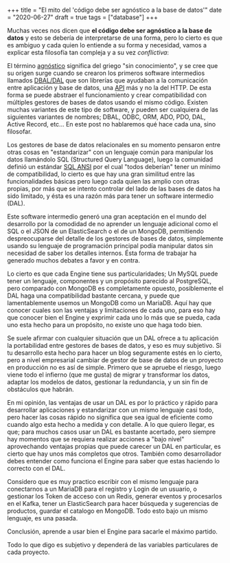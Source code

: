 +++
title = "El mito del 'código debe ser agnóstico a la base de datos'"
date = "2020-06-27"
draft = true
tags = ["database"]
+++

Muchas veces nos dicen que **el código debe ser agnóstico a la base de datos** y esto se debería de interpretarse de una forma, pero lo cierto es que es ambiguo y cada quien lo entiende a su forma y necesidad, vamos a explicar esta filosofía tan compleja y a su vez _conflictiva_:

El término [agnóstico](https://es.wikipedia.org/wiki/Agnosticismo) significa del griego "sin conocimiento", y se cree que su origen surge cuando se crearon los primeros software intermedios llamados [DBAL/DAL](https://en.wikipedia.org/wiki/Database_abstraction_layer) que son librerías que ayudaban a la comunicación entre aplicación y base de datos, una [API](https://en.wikipedia.org/wiki/Application_programming_interface#Libraries_and_frameworks) más y no la del HTTP. De esta forma se puede abstraer el funcionamiento y crear compatibilidad con múltiples gestores de bases de datos usando el mismo código. Existen muchas variantes de este tipo de software, y pueden ser cualquiera de las siguientes variantes de nombres; DBAL, ODBC, ORM, ADO, PDO, DAL, Active Record, etc... En este post no hablaremos qué hace cada una, sino filosofar.

Los gestores de base de datos relacionales en su momento pensaron entre otras cosas en "estandarizar" con un lenguaje común para manipular los datos llamándolo SQL (Structured Query Language), luego la comunidad definió un estándar [SQL ANSI](https://blog.ansi.org/2018/10/sql-standard-iso-iec-9075-2016-ansi-x3-135/) por el cual "todos deberían" tener un mínimo de compatibilidad, lo cierto es que hay una gran similitud entre las funcionalidades básicas pero luego cada quien las amplio con otras propias, por más que se intento controlar del lado de las bases de datos ha sido limitado, y ésta es una razón más para tener un software intermedio (DAL).

Este software intermedio generó una gran aceptación en el mundo del desarrollo por la comodidad de no aprender un lenguaje adicional como el SQL o el JSON de un ElasticSearch o el de un MongoDB, permitiendo despreocuparse del detalle de los gestores de bases de datos, simplemente usando su lenguaje de programación principal podía manipular datos sin necesidad de saber los detalles internos. Ésta forma de trabajar ha generado muchos debates a favor y en contra.

Lo cierto es que cada Engine tiene sus particularidades; Un MySQL puede tener un lenguaje, componentes y un propósito parecido al PostgreSQL, pero comparado con MongoDB es completamente opuesto, posiblemente el DAL haga una compatibilidad bastante cercana, y puede que lamentablemente usemos un MongoDB como un MariaDB. Aquí hay que conocer cuales son las ventajas y limitaciones de cada uno, para eso hay que conocer bien el Engine y exprimir cada uno lo más que se pueda, cada uno esta hecho para un propósito, no existe uno que haga todo bien.

Se suele afirmar con cualquier situación que un DAL ofrece a tu aplicación la portabilidad entre gestores de bases de datos, y eso es muy subjetivo. Si tu desarrollo esta hecho para hacer un blog seguramente estés en lo cierto, pero a nivel empresarial cambiar de gestor de base de datos de un proyecto en producción no es así de simple. Primero que se apruebe el riesgo, luego viene todo el infierno (que me gusta) de migrar y transformar los datos, adaptar los modelos de datos, gestionar la redundancia, y un sin fin de obstáculos que habrán.

En mi opinión, las ventajas de usar un DAL es por lo práctico y rápido para desarrollar aplicaciones y estandarizar con un mismo lenguaje casi todo, pero hacer las cosas rápido no significa que sea igual de eficiente como cuando algo esta hecho a medida y con detalle. A lo que quiero llegar, es que; para muchos casos usar un DAL es bastante acertado, pero siempre hay momentos que se requiera realizar acciones a "bajo nivel" aprovechando ventajas propias que puede carecer un DAL en particular, es cierto que hay unos más completos que otros. También como desarrollador debes entender como funciona el Engine para saber que estas haciendo lo correcto con el DAL.

Considero que es muy practico escribir con el mismo lenguaje para conectarnos a un MariaDB para el registro y Login de un usuario, o gestionar los Token de acceso con un Redis, generar eventos y procesarlos en el Kafka, tener un ElasticSearch para hacer búsqueda y sugerencias de productos, guardar el catalogo en MongoDB. Todo esto bajo un mismo lenguaje, es una pasada.

Conclusión, aprende a usar bien el Engine para sacarle el máximo partido.

Todo lo que digo es subjetivo y dependerá de las variables particulares de cada proyecto.
